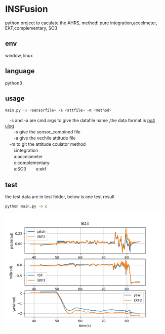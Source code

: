 # INSFusion
python project to caculate the AHRS, method: pure integration,accelmeter, EKF,complementary, SO3

## env
window, linux

## language
python3

## usage
```bash
main.py -s <sensorfile> -a <attfile> -m <method>  
```
　-s and -a are cmd args to give the datafile name ,the data format is [px4 ulog](https://github.com/PX4/pyulog)  
　　-s give the sensor_compined file  
　　-a give the vechile attitude file  
　-m to git the attitude cculator method   
　　i:integration  
　　a:accelameter  
　　c:complementary  
　　s:SO3
　　e:ekf  

## test
the test data are in test folder, below is one test result
```bash
python main.py -m c
```
![Image text](https://github.com/akstuki/INSFusion/blob/master/img/so3.png)
